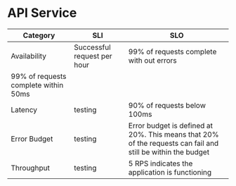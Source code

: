 # API Service

| Category     | SLI | SLO                                                                                                         |
|--------------|-----|-------------------------------------------------------------------------------------------------------------|
| Availability |    Successful request per hour | 99% of requests complete with out errors
99% of requests complete within 50ms                                                                                                       |
| Latency      |   testing  | 90% of requests below 100ms                                                                                 |
| Error Budget |  testing   | Error budget is defined at 20%. This means that 20% of the requests can fail and still be within the budget |
| Throughput   |   testing  | 5 RPS indicates the application is functioning                                                              |

